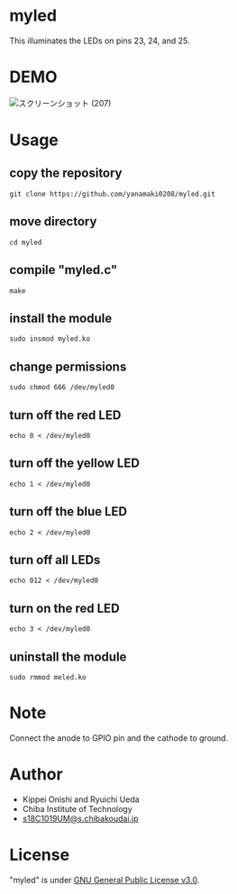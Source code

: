 # myled

This illuminates the LEDs on pins 23, 24, and 25.

# DEMO
![スクリーンショット (207)](https://user-images.githubusercontent.com/66021066/101283347-15730a80-381d-11eb-900f-b3c516a028a8.png)

# Usage

## copy the repository  
`git clone https://github.com/yanamaki0208/myled.git`  

## move directory  
`cd myled`  

## compile "myled.c"  
`make`  

## install the module  
`sudo insmod myled.ko`  

## change permissions  
`sudo chmod 666 /dev/myled0`    


## turn off the red LED  
`echo 0 < /dev/myled0`  

## turn off the yellow LED  
`echo 1 < /dev/myled0`

## turn off the blue LED  
`echo 2 < /dev/myled0`  

## turn off all LEDs  
`echo 012 < /dev/myled0`    


## turn on the red LED  
`echo 3 < /dev/myled0`  
  

## uninstall the module   
`sudo rmmod meled.ko`  

# Note
Connect the anode to GPIO pin and the cathode to ground.

# Author

* Kippei Onishi and Ryuichi Ueda  
* Chiba Institute of Technology  
* s18C1019UM@s.chibakoudai.jp  

# License

"myled" is under [GNU General Public License v3.0](https://ja.wikipedia.org/wiki/GNU_General_Public_License#%E3%83%90%E3%83%BC%E3%82%B8%E3%83%A7%E3%83%B33).
